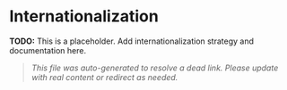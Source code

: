 # Internationalization

**TODO:** This is a placeholder. Add internationalization strategy and documentation here.

> _This file was auto-generated to resolve a dead link. Please update with real content or redirect as needed._
